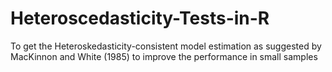# Heteroscedasticity-Tests-in-R
To get the Heteroskedasticity-consistent model estimation as suggested by MacKinnon and White (1985) to improve the performance in small samples
